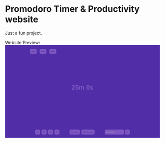 # Promodoro Timer & Productivity website
Just a fun project.

Website Preview: 
![img.png](img.png)
